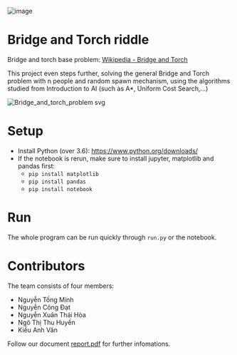 ![image](https://user-images.githubusercontent.com/86721208/141487358-33479de1-2abf-4fad-a26a-88d9fb0a9457.png)

# Bridge and Torch riddle

Bridge and torch base problem: [Wikipedia - Bridge and Torch](https://en.wikipedia.org/wiki/Bridge_and_torch_problem#:~:text=The%20bridge%20and%20torch%20problem,a%20river%2C%20with%20some%20constraints.)

This project even steps further, solving the general Bridge and Torch problem with n people and random spawn mechanism, using the algorithms studied from Introduction to AI (such as A*, Uniform Cost Search,...)

![Bridge_and_torch_problem svg](https://user-images.githubusercontent.com/86721208/156891018-7d09bbd6-cf46-47fa-95ba-50c25adba750.png)

# Setup
- Install Python (over 3.6): https://www.python.org/downloads/
- If the notebook is rerun, make sure to install jupyter, matplotlib and pandas first:
  - `pip install matplotlib`
  - `pip install pandas`
  - `pip install notebook`

# Run
The whole program can be run quickly through `run.py` or the notebook.

# Contributors
The team consists of four members:
- Nguyễn Tống Minh
- Nguyễn Công Đạt
- Nguyễn Xuân Thái Hòa
- Ngô Thị Thu Huyền
- Kiều Anh Văn


Follow our document [report.pdf](https://github.com/minhngt62/IT3060E-capstone-bridgetorch/blob/main/docs/report.pdf) for further infomations.




